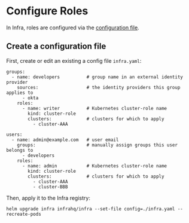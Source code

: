 # Configure Roles

In Infra, roles are configured via the [configuration file](./configuration.md).

## Create a configuration file

First, create or edit an existing a config file `infra.yaml`:

```
groups:
  - name: developers          # group name in an external identity provider
    sources:                  # the identity providers this group applies to
      - okta
    roles:
      - name: writer          # Kubernetes cluster-role name
        kind: cluster-role
        clusters:             # clusters for which to apply
          - cluster-AAA

users:
  - name: admin@example.com   # user email
    groups:                   # manually assign groups this user belongs to
      - developers
    roles:
      - name: admin           # Kubernetes cluster-role name
        kind: cluster-role
        clusters:             # clusters for which to apply
          - cluster-AAA
          - cluster-BBB
```

Then, apply it to the Infra registry:

```
helm upgrade infra infrahq/infra --set-file config=./infra.yaml --recreate-pods
```
